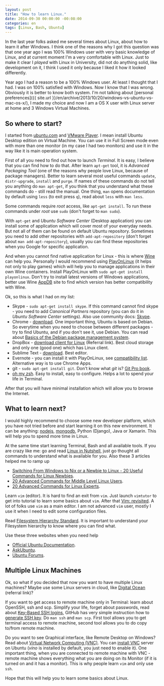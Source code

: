 ```yaml
---
layout: post
title: "How to learn Linux."
date: 2014-09-30 00:00:00 -00:08:00
categories: en
tags: [Linux, Bash, Ubuntu]
---
```


In the last year folks asked me several times about Linux, about how to learn it after Windows. I think one of the reasons why I got this question was that one year ago I was 100% Windows user with very basic knowledge of Linux, and at current moment I'm a very comfortable with Linux. Just to make it clear I *played* with Linux in University, did not do anything solid, like development on it, I think I used it only because I liked it how it looked differently. 

Year ago I had a reason to be a 100% Windows user. At least I thought that I had. I was on 100% satisfied with Windows. Now I know that I was wrong. Obviously it is better to know both system. I'm not talking about [personal preferences]({{ site.url }}/en/archive/2013/10/20/windows-vs-ubuntu-vs-mac-os-x/), I made my choice and now I am a OS X user with Linux server at home and 3 Windows Virtual Machines. 

## So where to start?

I started from [ubuntu.com](http://www.ubuntu.com) and [VMware Player](https://www.vmware.com). I mean install Ubuntu Desktop edition on Virtual Machine. You can use it in Full Screen mode even with more than one monitor (in my case I had two monitors) and use it in the way like it is main operation system. 

First of all you need to find out how to launch *Terminal*. It is easy, I believe that you can find how to do that. After learn `apt-get` tool, it is *Advanced Packaging Tool* (one of the reasons why people love Linux, because of package managers). Better to learn several most useful commands `update`, `distr-upgrade`, `install` and `purge`. If names of these commands do not tell you anything do `man apt-get`, if you think that you understand what these commands do - still read the manual. One thing, `man` opens documentation by default using `less` (to exit press `q`), read about `less` with `man less`.

Some commands require *root* access, like `apt-get install`. To run these commands under *root* use `sudo` (don't forget to `man sudo`).

With `apt-get` and *Ubuntu Software Center* (Desktop application) you can install some of application which will cover most of your everyday needs. But not all of them can be found on default Ubuntu repository. Sometimes you need to add other repositories with `add-apt-repository` (don't forget about `man add-apt-repository`), usually you can find these repositories when you Google for specific application.

And when you cannot find native application for Linux - this is where [Wine](https://www.winehq.org) can help you. Personally I would recommend using [PlayOnLinux](https://www.playonlinux.com/en/) (it helps not only to play games) which will help you to manage applications in their own Wine containers. Install PlayOnLinux with `sudo apt-get install playonlinux`. Don't try to install latest versions of Windows applications, better use Wine [AppDB](https://appdb.winehq.org) site to find which version has better compatibility with Wine. 

Ok, so this is what I had on my list:

* Skype - `sudo apt-get install skype`. If this command cannot find skype - you need to add *Canonical Partners* repository (you can do it in *Ubuntu Software Center* settings). Also use community docs: [Skype](https://help.ubuntu.com/community/Skype).
* Chrome - [download](https://www.google.com/chrome/browser/?platform=linux). One important thing, Ubuntu is based on Debian. So everytime when you need to choose between different packages - try to find Ubuntu, and if you don't see it, use Debian. You can read about [Basics of the Debian package management system](https://www.debian.org/doc/manuals/debian-faq/ch-pkg_basics.en.html).
* DropBox - [download client for Linux](https://db.tt/pxFmAN6O) (Referral link). Best cloud storage and only one (good one) which has Linux client.
* Sublime Text - [download](http://www.sublimetext.com/3). Best editor.
* Evernote - you can install it with PlayOnLinux, see [compatibility list](https://appdb.winehq.org/objectManager.php?sClass=application&iId=2566). Alternative way is to use Chrome Apps. 
* git - `sudo apt-get install git`. Don't know what *git* is? [Git Pro book](http://git-scm.com/book).
* [oh my zsh](http://ohmyz.sh). Easy to install, easy to configure. Helps a lot to spend your life in Terminal.

After that you will have minimal installation which will allow you to browse the Internet.

## What to learn next?

I would highly recommend to choose some new developer platform, which you have not tried before and start learning it on this new environment. It can be anything: [nodejs](http://nodejs.org), [mongodb](http://www.mongodb.com), Python (Django), Java or Xamarin. This will help you to spend more time in Linux. 

At the same time start learning Terminal, Bash and all available tools. If you are crazy like me: go and read [Linux in Nutshell](http://shop.oreilly.com/product/9780596154493.do), just go thought all commands to understand what is available for you. Also these 3 articles helped me to ramp up

* [Switching From Windows to Nix or a Newbie to Linux - 20 Useful Commands for Linux Newbies](http://www.tecmint.com/useful-linux-commands-for-newbies/).
* [20 Advanced Commands for Middle Level Linux Users](http://www.tecmint.com/20-advanced-commands-for-middle-level-linux-users/).
* [20 Advanced Commands for Linux Experts](http://www.tecmint.com/20-advanced-commands-for-linux-experts/).

Learn `vim` (editor). It is hard to find an exit from `vim`. Just launch `vimtutor` to get into tutorial to learn some basics about `vim`. After that [Vim: revisited](http://mislav.uniqpath.com/2011/12/vim-revisited/). A lot of folks use `vim` as a main editor. I am not advanced `vim` user, mostly I use it when I need to edit some configuration files.

Read [Filesystem Hierarchy Standard](http://www.samba.org/~cyeoh/pub/fhs-2.3.html). It is important to understand your Filesystem hierarchy to know where you can find what.

Use these three websites when you need help

* [Official Ubuntu Documentation](https://help.ubuntu.com).
* [AskUbuntu](http://askubuntu.com).
* [Ubuntu Forums](http://ubuntuforums.org).

## Multiple Linux Machines

Ok, so what if you decided that now you want to have multiple Linux machines? Maybe use some Linux servers in cloud, like [Digital Ocean](https://www.digitalocean.com/?refcode=2bf7395aa5fd) (referral link)?

If you want to get access to remote machine only in Terminal: learn about OpenSSH, ssh and scp. Simplify your life, forget about passwords, read about [Key-Based SSH logins](https://help.ubuntu.com/community/SSH/OpenSSH/Keys), GitHub has very simple instruction how to [generate SSH key](https://help.github.com/articles/generating-ssh-keys). Do `man ssh` and `man scp`. First tool allows you to get terminal access to remote machine, second tool allows you to do copy to/from remote machine.

Do you want to see Graphical interface, like Remote Desktop on Windows? Read about [Virtual Network Computing (VNC)](http://en.wikipedia.org/wiki/Virtual_Network_Computing). You can [install VNC](https://help.ubuntu.com/community/VNC/Servers) server on Ubuntu (*vino* is installed by default, you just need to enable it). One important thing, when you are connected to remote machine with VNC - remote machine shows everything what you are doing on its Monitor (if it is turned on and it has a monitor). This is why people learn `vim` and only use `ssh`.

Hope that this will help you to learn some basics about Linux.